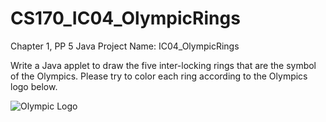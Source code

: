 # CS170_IC04_OlympicRings
Chapter 1, PP 5
Java Project Name:  IC04_OlympicRings

Write a Java applet to draw the five inter-locking rings that are the symbol of the Olympics.  Please try to color each ring according to the Olympics logo below.

![Olympic Logo](https://upload.wikimedia.org/wikipedia/commons/thumb/5/5c/Olympic_rings_without_rims.svg/400px-Olympic_rings_without_rims.svg.png)
